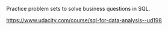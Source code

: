 Practice problem sets to solve business questions in SQL.

https://www.udacity.com/course/sql-for-data-analysis--ud198
